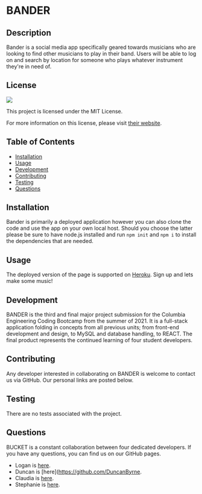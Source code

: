 # BANDER

## Description

Bander is a social media app specifically geared towards musicians who are looking to find other musicians to play in their band. Users will be able to log on and search by location for someone who plays whatever instrument they're in need of.

## License

<img src="https://img.shields.io/badge/license-MIT-red">
  
This project is licensed under the MIT License.
  
For more information on this license, please visit [their website](https://www.mit.edu/~amini/LICENSE.md).

## Table of Contents

- [Installation](#installation)
- [Usage](#usage)
- [Development](#development)
- [Contributing](#contributing)
- [Testing](#testing)
- [Questions](#questions)

## Installation

Bander is primarily a deployed application however you can also clone the code and use the app on your own local host. Should you choose the latter please be sure to have node.js installed and run `npm init` and `npm i` to install the dependencies that are needed.

## Usage

The deployed version of the page is supported on [Heroku](https://Bander.herokuapp.com/). Sign up and lets make some music!

## Development

BANDER is the third and final major project submission for the Columbia Engineering Coding Bootcamp from the summer of 2021. It is a full-stack application folding in concepts from all previous units; from front-end development and design, to MySQL and database handling, to REACT. The final product represents the continued learning of four student developers.

## Contributing

Any developer interested in collaborating on BANDER is welcome to contact us via GitHub. Our personal links are posted below.

## Testing

There are no tests associated with the project.

## Questions

BUCKET is a constant collaboration between four dedicated developers. If you have any questions, you can find us on our GitHub pages.

- Logan is [here](https://www.github.com/LowGcifer).
- Duncan is [here](https://github.com/DuncanByrne.
- Claudia is [here](https://github.com/csalhab).
- Stephanie is [here](https://github.com/sblanchard10).
